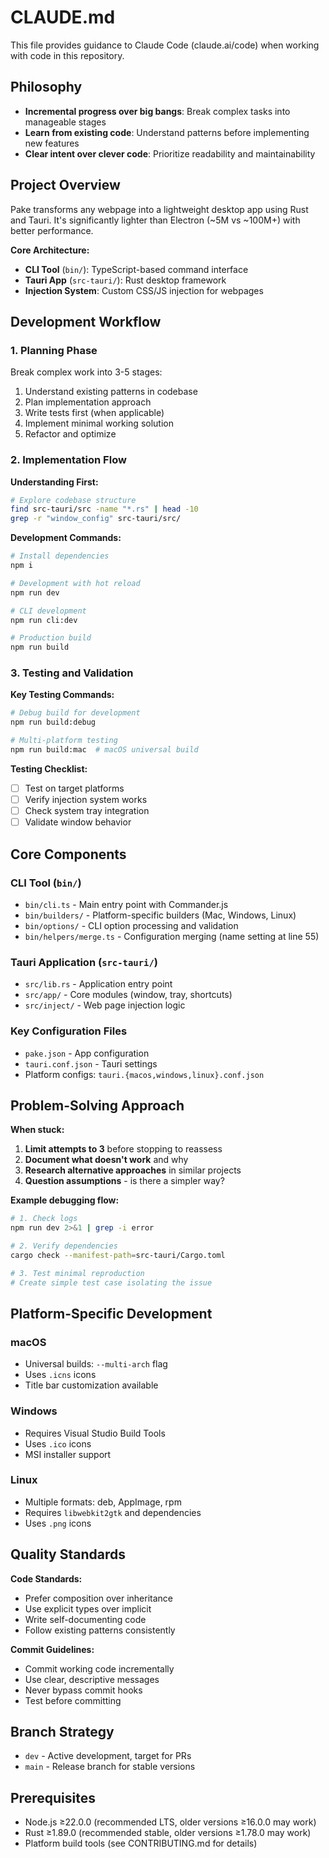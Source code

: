 # CLAUDE.md

This file provides guidance to Claude Code (claude.ai/code) when working with code in this repository.

## Philosophy

- **Incremental progress over big bangs**: Break complex tasks into manageable stages
- **Learn from existing code**: Understand patterns before implementing new features
- **Clear intent over clever code**: Prioritize readability and maintainability

## Project Overview

Pake transforms any webpage into a lightweight desktop app using Rust and Tauri. It's significantly lighter than Electron (~5M vs ~100M+) with better performance.

**Core Architecture:**

- **CLI Tool** (`bin/`): TypeScript-based command interface
- **Tauri App** (`src-tauri/`): Rust desktop framework
- **Injection System**: Custom CSS/JS injection for webpages

## Development Workflow

### 1. Planning Phase

Break complex work into 3-5 stages:

1. Understand existing patterns in codebase
2. Plan implementation approach
3. Write tests first (when applicable)
4. Implement minimal working solution
5. Refactor and optimize

### 2. Implementation Flow

**Understanding First:**

```bash
# Explore codebase structure
find src-tauri/src -name "*.rs" | head -10
grep -r "window_config" src-tauri/src/
```

**Development Commands:**

```bash
# Install dependencies
npm i

# Development with hot reload
npm run dev

# CLI development
npm run cli:dev

# Production build
npm run build
```

### 3. Testing and Validation

**Key Testing Commands:**

```bash
# Debug build for development
npm run build:debug

# Multi-platform testing
npm run build:mac  # macOS universal build
```

**Testing Checklist:**

- [ ] Test on target platforms
- [ ] Verify injection system works
- [ ] Check system tray integration
- [ ] Validate window behavior

## Core Components

### CLI Tool (`bin/`)

- `bin/cli.ts` - Main entry point with Commander.js
- `bin/builders/` - Platform-specific builders (Mac, Windows, Linux)  
- `bin/options/` - CLI option processing and validation
- `bin/helpers/merge.ts` - Configuration merging (name setting at line 55)

### Tauri Application (`src-tauri/`)

- `src/lib.rs` - Application entry point
- `src/app/` - Core modules (window, tray, shortcuts)
- `src/inject/` - Web page injection logic

### Key Configuration Files

- `pake.json` - App configuration
- `tauri.conf.json` - Tauri settings
- Platform configs: `tauri.{macos,windows,linux}.conf.json`

## Problem-Solving Approach

**When stuck:**

1. **Limit attempts to 3** before stopping to reassess
2. **Document what doesn't work** and why
3. **Research alternative approaches** in similar projects
4. **Question assumptions** - is there a simpler way?

**Example debugging flow:**

```bash
# 1. Check logs
npm run dev 2>&1 | grep -i error

# 2. Verify dependencies
cargo check --manifest-path=src-tauri/Cargo.toml

# 3. Test minimal reproduction
# Create simple test case isolating the issue
```

## Platform-Specific Development

### macOS

- Universal builds: `--multi-arch` flag
- Uses `.icns` icons
- Title bar customization available

### Windows

- Requires Visual Studio Build Tools
- Uses `.ico` icons
- MSI installer support

### Linux

- Multiple formats: deb, AppImage, rpm
- Requires `libwebkit2gtk` and dependencies
- Uses `.png` icons

## Quality Standards

**Code Standards:**

- Prefer composition over inheritance
- Use explicit types over implicit
- Write self-documenting code
- Follow existing patterns consistently

**Commit Guidelines:**

- Commit working code incrementally
- Use clear, descriptive messages
- Never bypass commit hooks
- Test before committing

## Branch Strategy

- `dev` - Active development, target for PRs
- `main` - Release branch for stable versions

## Prerequisites

- Node.js ≥22.0.0 (recommended LTS, older versions ≥16.0.0 may work)
- Rust ≥1.89.0 (recommended stable, older versions ≥1.78.0 may work)
- Platform build tools (see CONTRIBUTING.md for details)
